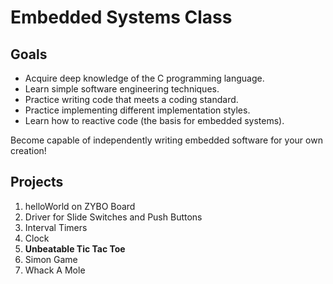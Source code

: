 # Embedded Systems Class

## Goals

* Acquire deep knowledge of the C programming language.
* Learn simple software engineering techniques.
* Practice writing code that meets a coding standard.
* Practice implementing different implementation styles.
* Learn how to reactive code (the basis for embedded systems).

Become capable of independently writing embedded software for your own creation!

## Projects
1. helloWorld on ZYBO Board
2. Driver for Slide Switches and Push Buttons
3. Interval Timers
4. Clock
5. **Unbeatable Tic Tac Toe**
6. Simon Game
7. Whack A Mole
